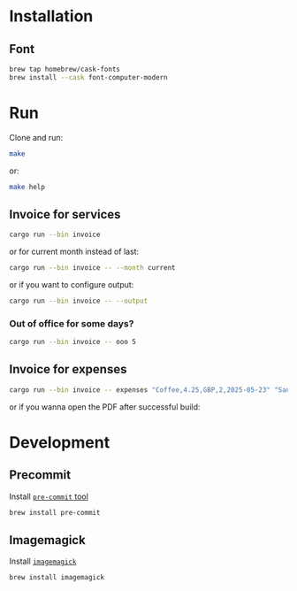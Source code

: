 # Installation

## Font

```sh
brew tap homebrew/cask-fonts
brew install --cask font-computer-modern
```

# Run

Clone and run:

```sh
make
```

or:

```sh
make help
```

## Invoice for services

```sh
cargo run --bin invoice
```

or for current month instead of last:
```sh
cargo run --bin invoice -- --month current
```

or if you want to configure output:
```sh
cargo run --bin invoice -- --output
```

### Out of office for some days?

```sh
cargo run --bin invoice -- ooo 5
```

## Invoice for expenses



```sh
cargo run --bin invoice -- expenses "Coffee,4.25,GBP,2,2025-05-23" "Sandwich,8.75,EUR,1,2025-05-29"
```

or if you wanna open the PDF after successful build:

# Development

## Precommit

Install [`pre-commit` tool](https://pre-commit.com)

```sh
brew install pre-commit
```

## Imagemagick

Install [`imagemagick`](https://imagemagick.org)

```sh
brew install imagemagick
```
